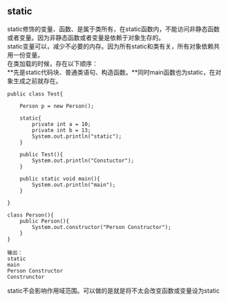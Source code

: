 ## static
static修饰的变量、函数、是属于类所有，在static函数内，不能访问非静态函数或者变量。因为非静态函数或者变量是依赖于对象生存的。  
static变量可以，减少不必要的内存。因为所有static和类有关，所有对象依赖共用一份变量。  
在类加载的时候，存在以下顺序：  
**先是static代码块、普通类语句、构造函数。**同时main函数也为static，在对象生成之前就存在。
```
public class Test{

    Person p = new Person();

    static{
        private int a = 10;
        private int b = 13;
        System.out.println("static");
    }

    public Test(){
        System.out.println("Constuctor");
    }

    public static void main(){
        System.out.println("main");
    }

}

class Person(){
    public Person(){
        System.out.constructor("Person Constructor");
    }
}

输出：
static
main
Person Constructor
Construnctor
```
static不会影响作用域范围。可以做的是就是将不太会改变函数或变量设为static